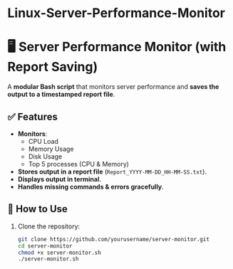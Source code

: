 # Linux-Server-Performance-Monitor
# 🖥️ Server Performance Monitor (with Report Saving)

A **modular Bash script** that monitors server performance and **saves the output to a timestamped report file**.

## ✅ Features
- **Monitors**:
  - CPU Load
  - Memory Usage
  - Disk Usage
  - Top 5 processes (CPU & Memory)
- **Stores output in a report file** (`Report_YYYY-MM-DD_HH-MM-SS.txt`).
- **Displays output in terminal**.
- **Handles missing commands & errors gracefully**.

## 🚀 How to Use

1. Clone the repository:
   ```bash
   git clone https://github.com/yourusername/server-monitor.git
   cd server-monitor
   chmod +x server-monitor.sh
   ./server-monitor.sh
  
  
